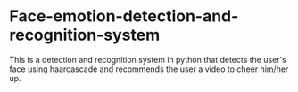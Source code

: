# Face-emotion-detection-and-recognition-system
This is a detection and recognition system in python that detects the user's face using haarcascade and recommends the user a video to cheer him/her up.
